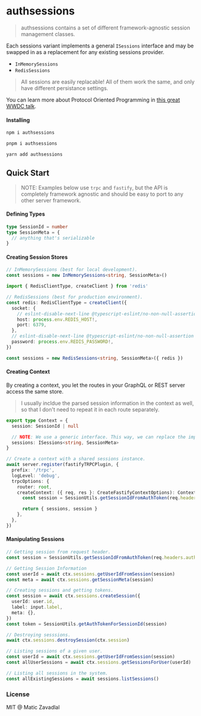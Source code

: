 # authsessions

> authsessions contains a set of different framework-agnostic session management classes.

Each sessions variant implements a general `ISessions` interface and may be swapped in as a replacement for any existing sessions provider.

- `InMemorySessions`
- `RedisSessions`

> All sessions are easily replacable! All of them work the same, and only have different persistance settings.

You can learn more about Protocol Oriented Programming in [this great WWDC talk](https://developer.apple.com/videos/play/wwdc2015/408/).

#### Installing

```sh
npm i authsessions

pnpm i authsessions

yarn add authsessions
```

## Quick Start

> NOTE: Examples below use `trpc` and `fastify`, but the API is completely framework agnostic and should be easy to port to any other server framework.

#### Defining Types

```ts
type SessionId = number
type SessionMeta = {
  // anything that's serializable
}
```

#### Creating Session Stores

```ts
// InMemorySessions (best for local development).
const sessions = new InMemorySessions<string, SessionMeta>()

import { RedisClientType, createClient } from 'redis'

// RedisSessions (best for production environment).
const redis: RedisClientType = createClient({
  socket: {
    // eslint-disable-next-line @typescript-eslint/no-non-null-assertion
    host: process.env.REDIS_HOST!,
    port: 6379,
  },
  // eslint-disable-next-line @typescript-eslint/no-non-null-assertion
  password: process.env.REDIS_PASSWORD!,
})

const sessions = new RedisSessions<string, SessionMeta>({ redis })
```

#### Creating Context

By creating a context, you let the routes in your GraphQL or REST server access the same store.

> I usually incldue the parsed session information in the context as well, so that I don't need to repeat it in each route separately.

```ts
export type Context = {
  session: SessionId | null

  // NOTE: We use a generic interface. This way, we can replace the implementation depending on our needs.
  sessions: ISessions<string, SessionMeta>
}

// Create a context with a shared sessions instance.
await server.register(fastifyTRPCPlugin, {
  prefix: '/trpc',
  logLevel: 'debug',
  trpcOptions: {
    router: root,
    createContext: ({ req, res }: CreateFastifyContextOptions): Context => {
      const session = SessionUtils.getSessionIdFromAuthToken(req.headers.authorization)

      return { sessions, session }
    },
  },
})
```

#### Manipulating Sessions

```ts
// Getting session from request header.
const session = SessionUtils.getSessionIdFromAuthToken(req.headers.authorization)

// Getting Session Information
const userId = await ctx.sessions.getUserIdFromSession(session)
const meta = await ctx.sessions.getSessionMeta(session)

// Creating sessions and getting tokens.
const session = await ctx.sessions.createSession({
  userId: user.id,
  label: input.label,
  meta: {},
})
const token = SessionUtils.getAuthTokenForSessionId(session)

// Destroying sesssions.
await ctx.sessions.destroySession(ctx.session)

// Listing sessions of a given user.
const userId = await ctx.sessions.getUserIdFromSession(session)
const allUserSessions = await ctx.sessions.getSessionsForUser(userId)

// Listing all sessions in the system.
const allExistingSessions = await sessions.listSessions()
```

### License

MIT @ Matic Zavadlal
